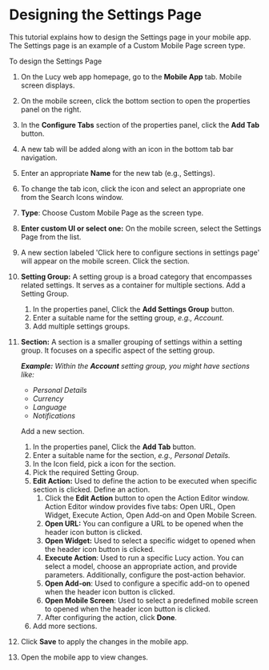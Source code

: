 # Designing the Settings Page

This tutorial explains how to design the Settings page in your mobile app. The Settings page is an example of a Custom Mobile Page screen type.

To design the Settings Page

1. On the Lucy web app homepage, go to the **Mobile App** tab. Mobile screen displays.
2. On the mobile screen, click the bottom section to open the properties panel on the right.
3. In the **Configure Tabs** section of the properties panel, click the **Add Tab** button.
4. A new tab will be added along with an icon in the bottom tab bar navigation.
5. Enter an appropriate **Name** for the new tab (e.g., Settings).
6. To change the tab icon, click the icon and select an appropriate one from the Search Icons window.
7. **Type**: Choose Custom Mobile Page as the screen type.
8. **Enter custom UI or select one:** On the mobile screen, select the Settings Page from the list.
9. A new section labeled 'Click here to configure sections in settings page' will appear on the mobile screen. Click the section.
10. **Setting Group:** A setting group is a broad category that encompasses related settings. It serves as a container for multiple sections. Add a Setting Group.
    1. In the properties panel, Click the **Add Settings Group** button.
    2. Enter a suitable name for the setting group, _e.g., Account._
    3. Add multiple settings groups.
11. **Section:** A section is a smaller grouping of settings within a setting group. It focuses on a specific aspect of the setting group.&#x20;

    _**Example:** Within the **Account** setting group, you might have sections like:_

    * _Personal Details_
    * _Currency_
    * _Language_
    * _Notifications_

    Add a new section.

    1. In the properties panel, Click the **Add Tab** button.
    2. Enter a suitable name for the section, _e.g., Personal Details._
    3. In the Icon field, pick a icon for the section.
    4. Pick the required Setting Group.
    5. **Edit Action:** Used to define the action to be executed when specific section is clicked. Define an action.
       1. Click the **Edit Action** button to open the Action Editor window. Action Editor window provides five tabs: Open URL, Open Widget, Execute Action, Open Add-on and Open Mobile Screen.
       2. **Open URL:** You can configure a URL to be opened when the header icon button is clicked.
       3. **Open Widget:** Used to select a specific widget to opened when the header icon button is clicked.
       4. **Execute Action**: Used to run a specific Lucy action. You can select a model, choose an appropriate action, and provide parameters. Additionally, configure the post-action behavior.
       5. **Open Add-on**: Used to configure a specific add-on to opened when the header icon button is clicked.
       6. **Open Mobile Screen**: Used to select a predefined mobile screen to opened when the header icon button is clicked.
       7. After configuring the action, click **Done**.
    6. Add more sections.
12. Click **Save** to apply the changes in the mobile app.
13. Open the mobile app to view changes.

